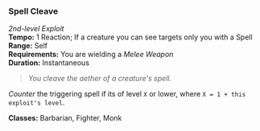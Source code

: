### Spell Cleave
*2nd-level Exploit*  
**Tempo:** 1 Reaction; If a creature you can see targets only you with a Spell  
**Range:** Self  
**Requirements:** You are wielding a *Melee Weapon*  
**Duration:** Instantaneous  

> *You cleave the aether of a creature's spell.*

*Counter* the triggering spell if its of level `X` or lower, where `X = 1 + this exploit's level`.

**Classes:** Barbarian, Fighter, Monk